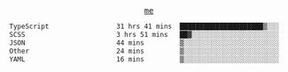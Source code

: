 <p align="center">
  <samp>
    <a href="https://yiwwhl.com">me</a>
  </samp>
</p>

<!--START_SECTION:waka-->

```txt
TypeScript                 31 hrs 41 mins  █████████████████████▒░░░   84.95 %
SCSS                       3 hrs 51 mins   ██▓░░░░░░░░░░░░░░░░░░░░░░   10.33 %
JSON                       44 mins         ▒░░░░░░░░░░░░░░░░░░░░░░░░   01.99 %
Other                      24 mins         ▒░░░░░░░░░░░░░░░░░░░░░░░░   01.11 %
YAML                       16 mins         ▒░░░░░░░░░░░░░░░░░░░░░░░░   00.72 %
```

<!--END_SECTION:waka-->